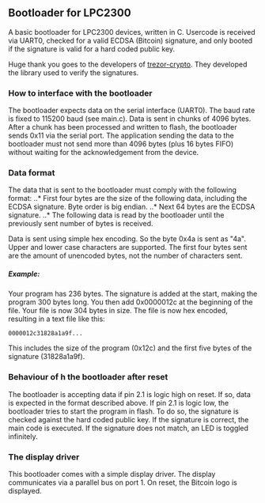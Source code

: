 Bootloader for LPC2300
------

A basic bootloader for LPC2300 devices, written in C.
Usercode is received via UART0, checked for a valid ECDSA (Bitcoin) signature, and only booted if the signature is valid for a hard coded public key.

Huge thank you goes to the developers of [trezor-crypto](https://github.com/trezor/trezor-crypto). They developed the library used to verify the signatures.

### How to interface with the bootloader
The bootloader expects data on the serial interface (UART0). The baud rate is fixed to 115200 baud (see main.c).
Data is sent in chunks of 4096 bytes. After a chunk has been processed and written to flash, the bootloader sends 0x11 via the serial port.
The application sending the data to the bootloader must not send more than 4096 bytes (plus 16 bytes FIFO) without waiting for the acknowledgement from the device.

### Data format
The data that is sent to the bootloader must comply with the following format:
..* First four bytes are the size of the following data, including the ECDSA signature. Byte order is big endian.
..* Next 64 bytes are the ECDSA signature.
..* The following data is read by the bootloader until the previously sent number of bytes is received.

Data is sent using simple hex encoding. So the byte 0x4a is sent as "4a". Upper and lower case characters are supported.
The first four bytes sent are the amount of unencoded bytes, not the number of characters sent.
##### Example:
Your program has 236 bytes. The signature is added at the start, making the program 300 bytes long. You then add 0x0000012c at the beginning of the file. Your file is now 304 bytes in size.
The file is now hex encoded, resulting in a text file like this:

```
0000012c31828a1a9f...
```

This includes the size of the program (0x12c) and the first five bytes of the signature (31828a1a9f).

### Behaviour of h the bootloader after reset
The bootloader is accepting data if pin 2.1 is logic high on reset. If so, data is expected in the format described above.
If pin 2.1 is logic low, the bootloader tries to start the program in flash. To do so, the signature is checked against the hard coded public key.
If the signature is correct, the main code is executed. If the signature does not match, an LED is toggled infinitely.

### The display driver
This bootloader comes with a simple display driver. The display communicates via a parallel bus on port 1. On reset, the Bitcoin logo is displayed.

